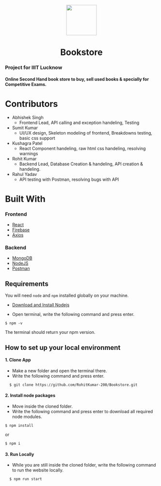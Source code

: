 <p align="center">
  <img src="https://raw.githubusercontent.com/Bookshlf-in/Website/main/public/images/smallLogo.png" width="100px" />
  <h1 align="center">Bookstore</h1>
</p>

### Project for IIIT Lucknow
#### Online Second Hand book store to buy, sell used books & specially for Competitive Exams.

# Contributors

- Abhishek Singh
  - Frontend Lead, API calling and exception handeling, Testing
- Sumit Kumar
  - UI/UX design, Skeleton modeling of frontend, Breakdowns testing, basic css support
- Kushagra Patel
  - React Component handeling, raw html css handeling, resolving warnings
- Rohit Kumar
  - Backend Lead, Database Creation & handeling, API creation & handeling.
- Rahul Yadav
  - API testing with Postman, resolving bugs with API

# Built With

### Frontend
- [React](https://reactjs.org)
- [Firebase](https://firebase.google.com/)
- [Axios](https://axios-http.com/docs/intro)

### Backend
- [MongoDB](https://www.mongodb.com/)
- [NodeJS](https://nodejs.org/en/)
- [Postman](https://www.postman.com/)

## Requirements

You will need `node` and `npm` installed globally on your machine.

- [Download and Install Nodejs](https://nodejs.org/en/download/)

* Open terminal, write the following command and press enter.

```
$ npm -v
```

The terminal should return your npm version.

## How to set up your local environment

#### 1. Clone App

- Make a new folder and open the terminal there.
- Write the following command and press enter.

```
  $ git clone https://github.com/RohitKumar-200/Bookstore.git
```

#### 2. Install node packages

- Move inside the cloned folder.
- Write the following command and press enter to download all required node modules.

```
$ npm install
```

or

```
$ npm i
```

#### 3. Run Locally

- While you are still inside the cloned folder, write the following command to run the website locally.

```
  $ npm run start
```
